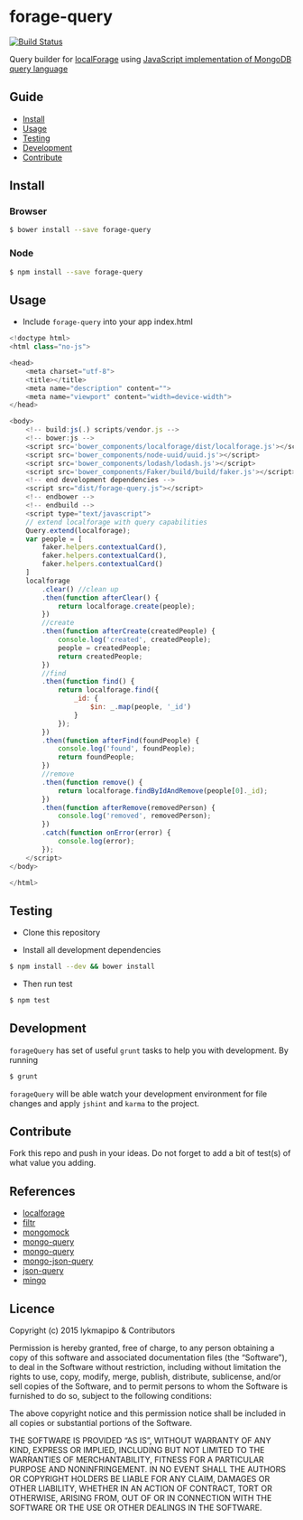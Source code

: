 forage-query
===========
[![Build Status](https://travis-ci.org/lykmapipo/forageQuery.svg?branch=master)](https://travis-ci.org/lykmapipo/forageQuery)

Query builder for [localForage](https://github.com/mozilla/localForage) using [JavaScript implementation of MongoDB query language](https://github.com/kofrasa/mingo)

## Guide

* [Install](#install)
* [Usage](#usage)
* [Testing](#testing)
* [Development](#development)
* [Contribute](#contribute)

## Install

### Browser
```sh
$ bower install --save forage-query
```
### Node
```sh
$ npm install --save forage-query
```

## Usage
- Include `forage-query` into your app index.html 

```js
<!doctype html>
<html class="no-js">

<head>
    <meta charset="utf-8">
    <title></title>
    <meta name="description" content="">
    <meta name="viewport" content="width=device-width">
</head>

<body>
    <!-- build:js(.) scripts/vendor.js -->
    <!-- bower:js -->
    <script src='bower_components/localforage/dist/localforage.js'></script>
    <script src='bower_components/node-uuid/uuid.js'></script>
    <script src='bower_components/lodash/lodash.js'></script>
    <script src='bower_components/Faker/build/build/faker.js'></script>
    <!-- end development dependencies -->
    <script src="dist/forage-query.js"></script>
    <!-- endbower -->
    <!-- endbuild -->
    <script type="text/javascript">
    // extend localforage with query capabilities
    Query.extend(localforage);
    var people = [
        faker.helpers.contextualCard(),
        faker.helpers.contextualCard(),
        faker.helpers.contextualCard()
    ]
    localforage
        .clear() //clean up
        .then(function afterClear() {
            return localforage.create(people);
        })
        //create
        .then(function afterCreate(createdPeople) {
            console.log('created', createdPeople);
            people = createdPeople;
            return createdPeople;
        })
        //find
        .then(function find() {
            return localforage.find({
                _id: {
                    $in: _.map(people, '_id')
                }
            });
        })
        .then(function afterFind(foundPeople) {
            console.log('found', foundPeople);
            return foundPeople;
        })
        //remove
        .then(function remove() {
            return localforage.findByIdAndRemove(people[0]._id);
        })
        .then(function afterRemove(removedPerson) {
            console.log('removed', removedPerson);
        })
        .catch(function onError(error) {
            console.log(error);
        });
    </script>
</body>

</html>
```

## Testing
* Clone this repository

* Install all development dependencies
```sh
$ npm install --dev && bower install
```

* Then run test
```sh
$ npm test
```

## Development
`forageQuery` has set of useful `grunt` tasks to help you with development. By running
```sh
$ grunt
```
`forageQuery` will be able watch your development environment for file changes and apply `jshint` and `karma` to the project.

## Contribute
Fork this repo and push in your ideas. Do not forget to add a bit of test(s) of what value you adding.

## References
- [localforage](https://github.com/mozilla/localForage)
- [filtr](https://github.com/logicalparadox/filtr/)
- [mongomock](https://github.com/AndrewGrachov/mongomock)
- [mongo-query](https://github.com/AndrewGrachov/mongo-query)
- [mongo-query](https://github.com/Automattic/mongo-query)
- [mongo-json-query](https://github.com/mcvella/mongo-json-query)
- [json-query](https://github.com/eugeneware/jsonquery)
- [mingo](https://github.com/kofrasa/mingo)

## Licence

Copyright (c) 2015 lykmapipo & Contributors

Permission is hereby granted, free of charge, to any person obtaining a copy of this software and associated documentation files (the “Software”), to deal in the Software without restriction, including without limitation the rights to use, copy, modify, merge, publish, distribute, sublicense, and/or sell copies of the Software, and to permit persons to whom the Software is furnished to do so, subject to the following conditions:

The above copyright notice and this permission notice shall be included in all copies or substantial portions of the Software.

THE SOFTWARE IS PROVIDED “AS IS”, WITHOUT WARRANTY OF ANY KIND, EXPRESS OR IMPLIED, INCLUDING BUT NOT LIMITED TO THE WARRANTIES OF MERCHANTABILITY, FITNESS FOR A PARTICULAR PURPOSE AND NONINFRINGEMENT. IN NO EVENT SHALL THE AUTHORS OR COPYRIGHT HOLDERS BE LIABLE FOR ANY CLAIM, DAMAGES OR OTHER LIABILITY, WHETHER IN AN ACTION OF CONTRACT, TORT OR OTHERWISE, ARISING FROM, OUT OF OR IN CONNECTION WITH THE SOFTWARE OR THE USE OR OTHER DEALINGS IN THE SOFTWARE.